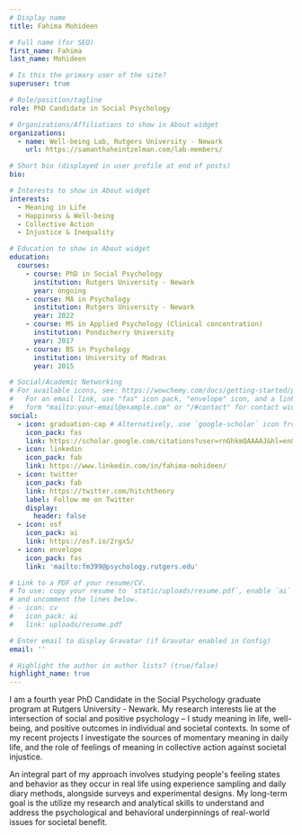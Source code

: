 ```yaml
---
# Display name
title: Fahima Mohideen

# Full name (for SEO)
first_name: Fahima
last_name: Mohideen

# Is this the primary user of the site?
superuser: true

# Role/position/tagline
role: PhD Candidate in Social Psychology

# Organizations/Affiliations to show in About widget
organizations:
  - name: Well-being Lab, Rutgers University - Newark
    url: https://samanthaheintzelman.com/lab-members/

# Short bio (displayed in user profile at end of posts)
bio: 

# Interests to show in About widget
interests:
  - Meaning in Life
  - Happiness & Well-being
  - Collective Action
  - Injustice & Inequality

# Education to show in About widget
education:
  courses:
    - course: PhD in Social Psychology
      institution: Rutgers University - Newark
      year: ongoing
    - course: MA in Psychology
      institution: Rutgers University - Newark
      year: 2022
    - course: MS in Applied Psychology (Clinical concentration)
      institution: Pondicherry University
      year: 2017
    - course: BS in Psychology
      institution: University of Madras
      year: 2015

# Social/Academic Networking
# For available icons, see: https://wowchemy.com/docs/getting-started/page-builder/#icons
#   For an email link, use "fas" icon pack, "envelope" icon, and a link in the
#   form "mailto:your-email@example.com" or "/#contact" for contact widget.
social:
  - icon: graduation-cap # Alternatively, use `google-scholar` icon from `ai` icon pack
    icon_pack: fas
    link: https://scholar.google.com/citations?user=rnGhkmQAAAAJ&hl=en&oi=ao
  - icon: linkedin
    icon_pack: fab
    link: https://www.linkedin.com/in/fahima-mohideen/
  - icon: twitter
    icon_pack: fab
    link: https://twitter.com/hitchtheory
    label: Follow me on Twitter
    display:
      header: false
  - icon: osf
    icon_pack: ai
    link: https://osf.io/2rgx5/
  - icon: envelope
    icon_pack: fas
    link: 'mailto:fm399@psychology.rutgers.edu'

# Link to a PDF of your resume/CV.
# To use: copy your resume to `static/uploads/resume.pdf`, enable `ai` icons in `params.yaml`,
# and uncomment the lines below.
# - icon: cv
#   icon_pack: ai
#   link: uploads/resume.pdf

# Enter email to display Gravatar (if Gravatar enabled in Config)
email: ''

# Highlight the author in author lists? (true/false)
highlight_name: true
---
```


I am a fourth year PhD Candidate in the Social Psychology graduate program at Rutgers University - Newark. My research interests lie at the intersection of social and positive psychology – I study meaning in life, well-being, and positive outcomes in individual and societal contexts. In some of my recent projects I investigate the sources of momentary meaning in daily life, and the role of feelings of meaning in collective action against societal injustice. 

An integral part of my approach involves studying people's feeling states and behavior as they occur in real life using experience sampling and daily diary methods, alongside surveys and experimental designs. My long-term goal is the utilize my research and analytical skills to understand and address the psychological and behavioral underpinnings of real-world issues for societal benefit.

